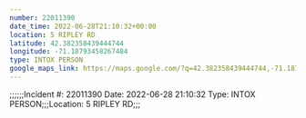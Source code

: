 ```yaml
---
number: 22011390
date_time: 2022-06-28T21:10:32+00:00
location: 5 RIPLEY RD
latitude: 42.382358439444744
longitude: -71.18793458267484
type: INTOX PERSON
google_maps_link: https://maps.google.com/?q=42.382358439444744,-71.18793458267484
---
```


;;;;;;Incident #: 22011390  Date: 2022-06-28 21:10:32   Type: INTOX PERSON;;;Location: 5 RIPLEY RD;;;
